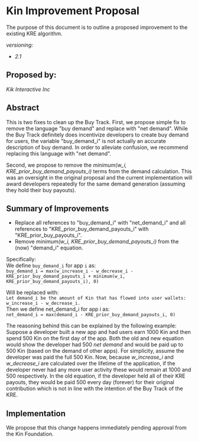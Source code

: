 # Kin Improvement Proposal
The purpose of this document is to outline a proposed improvement to the existing KRE algorithm. 

*versioning:*
- *2.1*

## Proposed by:
*Kik Interactive Inc*

## Abstract
This is two fixes to clean up the Buy Track. First, we propose simple fix to remove the language "buy demand" and replace with "net demand". While the Buy Track definitely does incentivize developers to create buy demand for users, the variable "buy_demand_i" is not actually an accurate description of buy demand. In order to alleviate confusion, we recommend replacing this language with "net demand". 

Second, we propose to remove the *minimum(w_i, KRE_prior_buy_demand_payouts_i)* terms from the demand calculation. This was an oversight in the original proposal and the current implementation will award developers repeatedly for the same demand generation (assuming they hold their buy payouts).

## Summary of Improvements
- Replace all references to "buy_demand_i" with "net_demand_i" and all references to "KRE_prior_buy_demand_payouts_i" with "KRE_prior_buy_payouts_i".
- Remove *minimum(w_i, KRE_prior_buy_demand_payouts_i)* from the (now) "demand_i" equation. 

Specifically: <br/>
We define `buy_demand_i` for app `i` as: <br/>
`buy_demand_i = max(w_increase_i - w_decrease_i - KRE_prior_buy_demand_payouts_i + minimum(w_i, KRE_prior_buy_demand_payouts_i), 0)`

Will be replaced with: <br/>
`Let demand_i be the amount of Kin that has flowed into user wallets: w_increase_i - w_decrease_i.`<br/>
Then we define net_demand_i for app i as:<br/>
`net_demand_i = max(demand_i - KRE_prior_buy_demand_payouts_i, 0)`

The reasoning behind this can be explained by the following example: Suppose a developer built a new app and had users earn 1000 Kin and then spend 500 Kin on the first day of the app. Both the old and new equation would show the developer had 500 *net demand* and would be paid up to 500 Kin (based on the demand of other apps). For simplicity, assume the developer was paid the full 500 Kin. Now, because *w_increase_i* and *w_decrease_i* are calculated over the lifetime of the application, if the developer never had any more user activity these would remain at 1000 and 500 respectively. In the old equation, if the developer held all of their KRE payouts, they would be paid 500 every day (forever) for their original contribution which is not in line with the intention of the Buy Track of the KRE.

## Implementation
We propose that this change happens immediately pending approval from the Kin Foundation.
